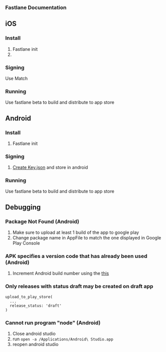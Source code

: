### Fastlane Documentation

## iOS

### Install

1. Fastlane init
2.

### Signing

Use Match

### Running

Use fastlane beta to build and distribute to app store

## Android

### Install

1. Fastlane init

### Signing

1. [Create Key.json](https://docs.fastlane.tools/getting-started/android/setup/#collect-your-google-credentials) and store in android

### Running

Use fastlane beta to build and distribute to app store

## Debugging

### Package Not Found (Android)

1. Make sure to upload at least 1 build of the app to google play
2. Change package name in AppFile to match the one displayed in Google Play Console

### APK specifies a version code that has already been used (Android)

1. Increment Android build number using the [this](https://medium.com/@atul.dc/increment-build-number-using-fastlane-c12b4b886ea3)

### Only releases with status draft may be created on draft app

```
upload_to_play_store(
  ...
  release_status: 'draft'
)
```

### Cannot run program "node" (Android)

1. Close android studio
2. run `open -a /Applications/Android\ Studio.app`
3. reopen android studio
